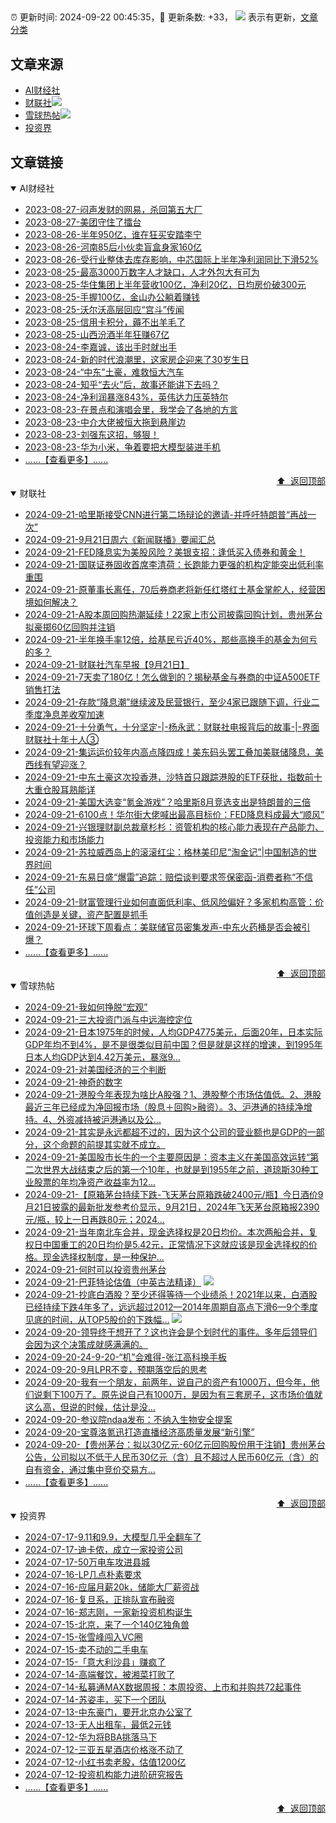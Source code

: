 ##

:alarm_clock: 更新时间: 2024-09-22 00:45:35，:rocket: 更新条数: +33， ![](/assets/dot.png) 表示有更新，[文章分类](/TAGS.md)

## 文章来源

- [AI财经社](#ai财经社)  
- [财联社](#财联社)![](/assets/dot.png)   
- [雪球热帖](#雪球热帖)![](/assets/dot.png)   
- [投资界](#投资界)  

## 文章链接

<details open>
<summary id="ai财经社">
 AI财经社
</summary>


- [2023-08-27-闷声发财的网易，杀回第五大厂](https://www.aicaijing.com.cn/article/18610)  
- [2023-08-27-美团守住了擂台](https://www.aicaijing.com.cn/article/18611)  
- [2023-08-26-半年950亿，谁在狂买安踏李宁](https://www.aicaijing.com.cn/article/18607)  
- [2023-08-26-河南85后小伙卖盲盒身家160亿](https://www.aicaijing.com.cn/article/18608)  
- [2023-08-26-受行业整体去库存影响，中芯国际上半年净利润同比下滑52%](https://www.aicaijing.com.cn/article/18609)  
- [2023-08-25-最高3000万数字人才缺口，人才外包大有可为](https://www.aicaijing.com.cn/article/18601)  
- [2023-08-25-华住集团上半年营收100亿，净利20亿，日均房价破300元](https://www.aicaijing.com.cn/article/18602)  
- [2023-08-25-手握100亿，金山办公躺着赚钱](https://www.aicaijing.com.cn/article/18603)  
- [2023-08-25-沃尔沃高层回应“宫斗”传闻](https://www.aicaijing.com.cn/article/18604)  
- [2023-08-25-信用卡积分，薅不出羊毛了](https://www.aicaijing.com.cn/article/18605)  
- [2023-08-25-山西汾酒半年狂赚67亿](https://www.aicaijing.com.cn/article/18606)  
- [2023-08-24-李嘉诚，该出手时就出手](https://www.aicaijing.com.cn/article/18596)  
- [2023-08-24-新的时代浪潮里，这家房企迎来了30岁生日](https://www.aicaijing.com.cn/article/18597)  
- [2023-08-24-“中东”土豪，难救恒大汽车](https://www.aicaijing.com.cn/article/18598)  
- [2023-08-24-知乎“去火”后，故事还能讲下去吗？](https://www.aicaijing.com.cn/article/18599)  
- [2023-08-24-净利润暴涨843%，英伟达力压英特尔](https://www.aicaijing.com.cn/article/18600)  
- [2023-08-23-在景点和演唱会里，我学会了各地的方言](https://www.aicaijing.com.cn/article/18591)  
- [2023-08-23-中介大佬被恒大拖到悬崖边](https://www.aicaijing.com.cn/article/18592)  
- [2023-08-23-刘强东这招，够狠！](https://www.aicaijing.com.cn/article/18593)  
- [2023-08-23-华为小米，争着要把大模型装进手机](https://www.aicaijing.com.cn/article/18594)  
- [......【查看更多】......](/details/AI财经社.md)

<div align="right"><a href="#文章来源">⬆ &nbsp;返回顶部</a></div>
</details>

<details open>
<summary id="财联社">
 财联社
</summary>


- [2024-09-21-哈里斯接受CNN进行第二场辩论的邀请-并呼吁特朗普“再战一次”](https://www.cls.cn/detail/1805223)  
- [2024-09-21-9月21日周六《新闻联播》要闻汇总](https://www.cls.cn/detail/1805209)  
- [2024-09-21-FED降息实为美股风险？美银支招：逢低买入债券和黄金！](https://www.cls.cn/detail/1805194)  
- [2024-09-21-国联证券固收首席李清荷：长跑能力更强的机构定能突出低利率重围](https://www.cls.cn/detail/1805109)  
- [2024-09-21-原董事长离任，70后券商老将新任红塔红土基金掌舵人，经营困境如何解决？](https://www.cls.cn/detail/1805058)  
- [2024-09-21-A股本周回购热潮延续！22家上市公司披露回购计划，贵州茅台拟豪掷60亿回购并注销](https://www.cls.cn/detail/1805076)  
- [2024-09-21-半年换手率12倍，给基民亏近40%，那些高换手的基金为何亏的多？](https://www.cls.cn/detail/1805034)  
- [2024-09-21-财联社汽车早报【9月21日】](https://www.cls.cn/detail/1804993)  
- [2024-09-21-7天卖了180亿！怎么做到的？揭秘基金与券商的中证A500ETF销售打法](https://www.cls.cn/detail/1804996)  
- [2024-09-21-存款“降息潮”继续波及民营银行，至少4家已跟随下调，行业二季度净息差收窄加速](https://www.cls.cn/detail/1805011)  
- [2024-09-21-十分勇气，十分坚定-|-杨永武：财联社电报背后的故事-|-界面财联社十年十人③](https://www.cls.cn/detail/1804100)  
- [2024-09-21-集运运价较年内高点降四成！美东码头罢工叠加美联储降息，美西线有望迎涨？](https://www.cls.cn/detail/1805026)  
- [2024-09-21-中东土豪这次投香港，沙特首只跟踪港股的ETF获批，指数前十大重仓股耳熟能详](https://www.cls.cn/detail/1805082)  
- [2024-09-21-美国大选变“氪金游戏”？哈里斯8月竞选支出是特朗普的三倍](https://www.cls.cn/detail/1805124)  
- [2024-09-21-6100点！华尔街大佬喊出最高目标价：FED降息料成最大“顺风”](https://www.cls.cn/detail/1805144)  
- [2024-09-21-兴银理财副总裁章杉杉：资管机构的核心能力表现在产品能力、投资能力和市场能力](https://www.cls.cn/detail/1805117)  
- [2024-09-21-苏拉威西岛上的滚滚红尘：格林美印尼“淘金记”|中国制造的世界时间](https://www.cls.cn/detail/1805171)  
- [2024-09-21-东易日盛“爆雷”追踪：赔偿谈判要求签保密函-消费者称“不信任”公司](https://www.cls.cn/detail/1805204)  
- [2024-09-21-财富管理行业如何直面低利率、低风险偏好？多家机构高管：价值创造是关键，资产配置是抓手](https://www.cls.cn/detail/1805213)  
- [2024-09-21-环球下周看点：美联储官员密集发声-中东火药桶是否会被引爆？](https://www.cls.cn/detail/1805218)  
- [......【查看更多】......](/details/财联社.md)

<div align="right"><a href="#文章来源">⬆ &nbsp;返回顶部</a></div>
</details>

<details open>
<summary id="雪球热帖">
 雪球热帖
</summary>


- [2024-09-21-我如何挣脱“宏观”](https://xueqiu.com/1038878653/305216689)  
- [2024-09-21-三大投资门派与中远海控定位](https://xueqiu.com/1760673340/305217737)  
- [2024-09-21-日本1975年的时候，人均GDP4775美元，后面20年，日本实际GDP年均不到4%，是不是很类似目前中国？但是就是这样的增速，到1995年日本人均GDP达到4.42万美元，暴涨9...](https://xueqiu.com/5819606767/305202651)  
- [2024-09-21-对美国经济的三个判断](https://xueqiu.com/3819050946/305192284)  
- [2024-09-21-神奇的数字](https://xueqiu.com/6451611049/305195471)  
- [2024-09-21-港股今年表现为啥比A股强？1、港股整个市场估值低。2、港股最近三年已经成为净回报市场（股息＋回购>融资）。3、沪港通的持续净增持。4、外资减持被沪港通以及公...](https://xueqiu.com/9742512811/305192460)  
- [2024-09-21-其实是永远都超不过的，因为这个公司的营业额也是GDP的一部分，这个命题的前提其实就不成立。](https://xueqiu.com/1247347556/305192315)  
- [2024-09-21-美国股市长牛的一个主要原因是：资本主义在美国高效运转“第二次世界大战结束之后的第一个10年，也就是到1955年之前，道琼斯30种工业股票的年均净资产收益率为12...](https://xueqiu.com/7607677791/305199290)  
- [2024-09-21-【原箱茅台持续下跌-飞天茅台原箱跌破2400元/瓶】今日酒价9月21日披露的最新批发参考价显示，9月21日，2024年飞天茅台原箱报2390元/瓶，较上一日再跌80元；2024...](https://xueqiu.com/5124430882/305205336)  
- [2024-09-21-当年南北车合并，现金选择权是20日均价。本次两船合并，复权日中国重工的20日均价是5.42元，正常情况下这就应该是现金选择权的价格。现金选择权制度，是一种保护...](https://xueqiu.com/3058599833/305220489)  
- [2024-09-21-何时可以投资贵州茅台](https://xueqiu.com/6169865362/305217107)  
- [2024-09-21-巴菲特论估值（中英古法精译）](https://xueqiu.com/2524803655/305198605) ![](/assets/new.png)  
- [2024-09-21-抄底白酒股？至少还得等待一个业绩杀！2021年以来，白酒股已经持续下跌4年多了，远远超过2012—2014年周期自高点下滑6—9个季度见底的时间，从TOP5股价的下跌幅...](https://xueqiu.com/9419483674/305221518) ![](/assets/new.png)  
- [2024-09-20-领导终于想开了？这也许会是个划时代的事件。多年后领导们会因为这个决策成就感满满的。](https://xueqiu.com/1247347556/305175221)  
- [2024-09-20-24-9-20-“机”会难得-张江高科换手板](https://xueqiu.com/8772786299/305134648)  
- [2024-09-20-9月LPR不变，预期落空后的思考](https://xueqiu.com/5939653998/305124837)  
- [2024-09-20-我有一个朋友，前两年，说自己的资产有1000万，但今年，他们说剩下100万了。原先说自己有1000万，是因为有三套房子，这市场价值就这么高，但说的时候，估计是没...](https://xueqiu.com/2340719306/305075890)  
- [2024-09-20-参议院ndaa发布：不纳入生物安全提案](https://xueqiu.com/2864315423/305136371)  
- [2024-09-20-宝尊洛氪迅打造直播经济高质量发展“新引擎”](https://xueqiu.com/5773569265/305143880)  
- [2024-09-20-【贵州茅台：拟以30亿元-60亿元回购股份用于注销】贵州茅台公告，公司拟以不低于人民币30亿元（含）且不超过人民币60亿元（含）的自有资金，通过集中竞价交易方...](https://xueqiu.com/5124430882/305159277)  
- [......【查看更多】......](/details/雪球热帖.md)

<div align="right"><a href="#文章来源">⬆ &nbsp;返回顶部</a></div>
</details>

<details open>
<summary id="投资界">
 投资界
</summary>


- [2024-07-17-9.11和9.9，大模型几乎全翻车了](https://posts.careerengine.us/p/6697778c44726b29bffa3a09)  
- [2024-07-17-迪卡侬，成立一家投资公司](https://posts.careerengine.us/p/6697778c44726b29bffa3a01)  
- [2024-07-17-50万电车攻进县城](https://posts.careerengine.us/p/6697779c831e1d29eea44253)  
- [2024-07-16-LP几点朴素要求](https://posts.careerengine.us/p/669636a8720ed522248054dc)  
- [2024-07-16-应届月薪20k，储能大厂薪资战](https://posts.careerengine.us/p/669636a8720ed522248054d4)  
- [2024-07-16-复旦系，正排队宣布融资](https://posts.careerengine.us/p/66963699cb38e136a496986c)  
- [2024-07-16-郑志刚，一家新投资机构诞生](https://posts.careerengine.us/p/66963699cb38e136a4969874)  
- [2024-07-15-北京，来了一个140亿独角兽](https://posts.careerengine.us/p/6694db59a0c3ac562b61f9af)  
- [2024-07-15-张雪峰闯入VC圈](https://posts.careerengine.us/p/6694db59a0c3ac562b61f9b7)  
- [2024-07-15-卖不动的二手电车](https://posts.careerengine.us/p/6694db6836b2f1565d9b541a)  
- [2024-07-15-「意大利沙县」赚疯了](https://posts.careerengine.us/p/6694db6836b2f1565d9b5422)  
- [2024-07-14-高端餐饮，被湘菜打败了](https://posts.careerengine.us/p/6693862333c6e710d0bf9dc4)  
- [2024-07-14-私募通MAX数据周报：本周投资、上市和并购共72起事件](https://posts.careerengine.us/p/6693862333c6e710d0bf9dcc)  
- [2024-07-14-苏姿丰，买下一个团队](https://posts.careerengine.us/p/6693861481427510b2b9c123)  
- [2024-07-13-中东豪门，要开北京办公室了](https://posts.careerengine.us/p/66922794a876f80d113b51fe)  
- [2024-07-13-无人出租车，最低2元钱](https://posts.careerengine.us/p/669227b82202ae0dfac5d713)  
- [2024-07-12-华为将BBA挑落马下](https://posts.careerengine.us/p/6690a6c68082df14ead7eaac)  
- [2024-07-12-三亚五星酒店价格涨不动了](https://posts.careerengine.us/p/6690a6c68082df14ead7eaa4)  
- [2024-07-12-小红书卖老股，估值1200亿](https://posts.careerengine.us/p/6690a6b756b00014bcc00e8f)  
- [2024-07-12-投资机构能力进阶研究报告](https://posts.careerengine.us/p/6690a6b756b00014bcc00e87)  
- [......【查看更多】......](/details/投资界.md)

<div align="right"><a href="#文章来源">⬆ &nbsp;返回顶部</a></div>
</details>
